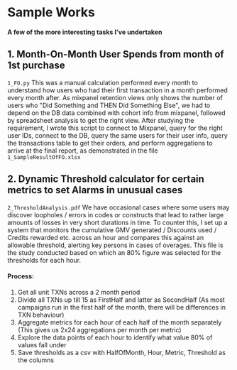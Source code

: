 # Sample Works
**A few of the more interesting tasks I've undertaken**

## 1. Month-On-Month User Spends from month of 1st purchase
`1_FO.py`
This was a manual calculation performed every month to understand how users who had their first transaction in a month performed every month after. As mixpanel retention views only shows the number of users who "Did Something and THEN Did Something Else", we had to depend on the DB data combined with cohort info from mixpanel, followed by spreadsheet analysis to get the right view. After studying the requirement, I wrote this script to connect to Mixpanel, query for the right user IDs, connect to the DB, query the same users for their user info, query the transactions table to get their orders, and perform aggregations to arrive at the final report, as demonstrated in the file `1_SampleResultOfFO.xlsx`

## 2. Dynamic Threshold calculator for certain metrics to set Alarms in unusual cases
`2_ThresholdAnalysis.pdf`
We have occasional cases where some users may discover loopholes / errors in codes or constructs that lead to rather large amounts of losses in very short durations in time. To counter this, I set up a system that monitors the cumulative GMV generated / Discounts used / Credits rewarded etc. across an hour and compares this against an allowable threshold, alerting key persons in cases of overages. This file is the study conducted based on which an 80% figure was selected for the thresholds for each hour.
#### Process:
1. Get all unit TXNs across a 2 month period
2. Divide all TXNs up till 15 as FirstHalf and latter as SecondHalf (As most campaigns run in the first half of the month, there will be differences in TXN behaviour)
3. Aggregate metrics for each hour of each half of the month separately (This gives us 2x24 aggregations per month per metric)
4. Explore the data points of each hour to identify what value 80% of values fall under
5. Save thresholds as a csv with HalfOfMonth, Hour, Metric, Threshold as the columns
